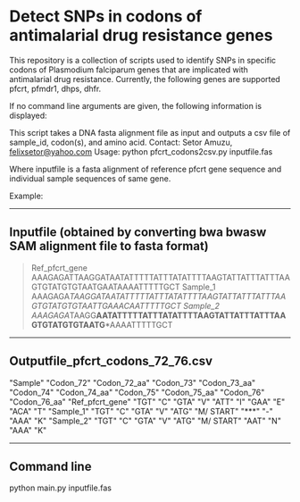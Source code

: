 Detect SNPs in codons of antimalarial drug resistance genes
===========================================================
This repository is a collection of scripts used to identify SNPs in specific codons of Plasmodium falciparum genes that
are implicated with antimalarial drug resistance. Currently, the following genes are supported pfcrt, pfmdr1, dhps, dhfr.

If no command line arguments are given, the following information is displayed:

This script takes a DNA fasta alignment file as input and outputs a csv file of sample_id, codon(s), and amino acid.
Contact: Setor Amuzu, felixsetor@yahoo.com
Usage: python pfcrt_codons2csv.py inputfile.fas

Where inputfile is a fasta alignment of reference pfcrt gene sequence and individual sample sequences of same gene.

Example:

-------------------------------------------------------------------------------------------------------------
Inputfile (obtained by converting bwa bwasw SAM alignment file to fasta format)
-------------------------------------------------------------------------------------------------------------

>Ref_pfcrt_gene
AAAGAGATTAAGGATAATATTTTTATTTATATTTTAAGTATTATTTATTTAAGTGTATGTGTAATGAATAAAATTTTTGCT
>Sample_1
AAAGAGA*TAAGGATAATATTTTTATTTATATTTTAAGTATTATTTATTTAAGTGTATGTGTAATTGAAACAATTTTTGCT
>Sample_2
AAAGAGA*TAAGG**AATATTTTTATTTATATTTTAAGTATTATTTATTTAAGTGTATGTGTAATG***AAAATTTTTGCT

-------------------------------------------------------------------------------------------------------------
Outputfile_pfcrt_codons_72_76.csv
-------------------------------------------------------------------------------------------------------------

"Sample"	"Codon_72"	"Codon_72_aa"	"Codon_73"	"Codon_73_aa"	"Codon_74"	"Codon_74_aa"	"Codon_75"	"Codon_75_aa"	"Codon_76"	"Codon_76_aa"
"Ref_pfcrt_gene"	"TGT"	"C"	"GTA"	"V"	"ATT"	"I"	"GAA"	"E"	"ACA"	"T"
"Sample_1"	"TGT"	"C"	"GTA"	"V"	"ATG"	"M/ START"	"***"	"-"	"AAA"	"K"
"Sample_2"	"TGT"	"C"	"GTA"	"V"	"ATG"	"M/ START"	"AAT"	"N"	"AAA"	"K"

-------------------------------------------------------------------------------------------------------------
Command line
-------------------------------------------------------------------------------------------------------------

python main.py inputfile.fas


